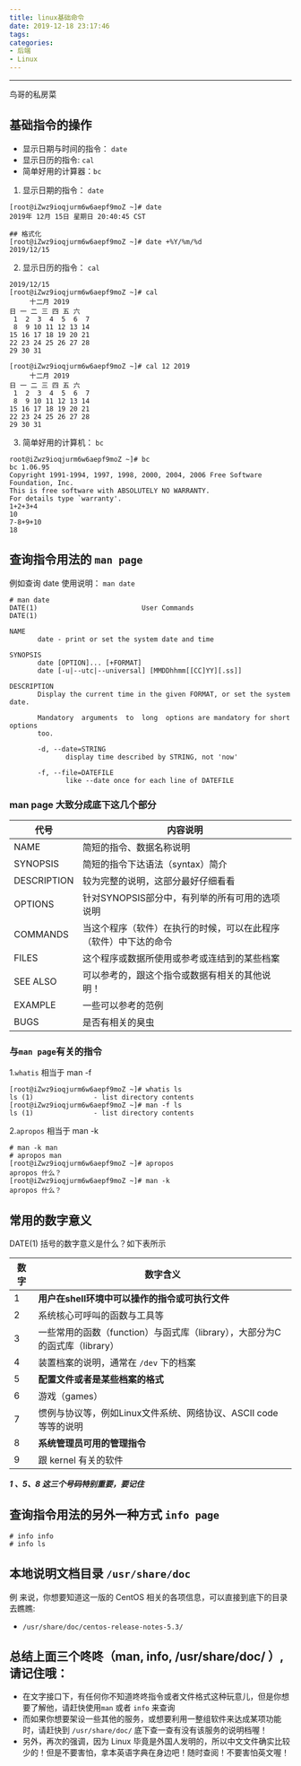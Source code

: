 ```yaml
---
title: linux基础命令
date: 2019-12-18 23:17:46
tags:
categories:
- 后端
- Linux
---
```


------------------

鸟哥的私房菜

## 基础指令的操作

- 显示日期与时间的指令： `date`
- 显示日历的指令: `cal`
- 简单好用的计算器：`bc`
  
1. 显示日期的指令： `date`

```shell
[root@iZwz9ioqjurm6w6aepf9moZ ~]# date
2019年 12月 15日 星期日 20:40:45 CST

## 格式化
[root@iZwz9ioqjurm6w6aepf9moZ ~]# date +%Y/%m/%d
2019/12/15
```

2. 显示日历的指令： `cal`

```shell
2019/12/15
[root@iZwz9ioqjurm6w6aepf9moZ ~]# cal
     十二月 2019
日 一 二 三 四 五 六
 1  2  3  4  5  6  7
 8  9 10 11 12 13 14
15 16 17 18 19 20 21
22 23 24 25 26 27 28
29 30 31

[root@iZwz9ioqjurm6w6aepf9moZ ~]# cal 12 2019
     十二月 2019
日 一 二 三 四 五 六
 1  2  3  4  5  6  7
 8  9 10 11 12 13 14
15 16 17 18 19 20 21
22 23 24 25 26 27 28
29 30 31

```

3. 简单好用的计算机： `bc`
  
```shell
root@iZwz9ioqjurm6w6aepf9moZ ~]# bc
bc 1.06.95
Copyright 1991-1994, 1997, 1998, 2000, 2004, 2006 Free Software Foundation, Inc.
This is free software with ABSOLUTELY NO WARRANTY.
For details type `warranty'.
1+2+3+4
10
7-8+9+10
18
```

## 查询指令用法的 `man page`

例如查询 date 使用说明： `man date`

```shell
# man date
DATE(1)                          User Commands                         DATE(1)

NAME
       date - print or set the system date and time

SYNOPSIS
       date [OPTION]... [+FORMAT]
       date [-u|--utc|--universal] [MMDDhhmm[[CC]YY][.ss]]

DESCRIPTION
       Display the current time in the given FORMAT, or set the system date.

       Mandatory  arguments  to  long  options are mandatory for short options
       too.

       -d, --date=STRING
              display time described by STRING, not 'now'

       -f, --file=DATEFILE
              like --date once for each line of DATEFILE
```

### man page 大致分成底下这几个部分

| 代号        | 内容说明                                                     |
| ----------- | ------------------------------------------------------------ |
| NAME        | 简短的指令、数据名称说明                                     |
| SYNOPSIS    | 简短的指令下达语法（syntax）简介                             |
| DESCRIPTION | 较为完整的说明，这部分最好仔细看看                           |
| OPTIONS     | 针对SYNOPSIS部分中，有列举的所有可用的选项说明               |
| COMMANDS    | 当这个程序（软件）在执行的时候，可以在此程序（软件）中下达的命令 |
| FILES       | 这个程序或数据所使用或参考或连结到的某些档案                 |
| SEE ALSO    | 可以参考的，跟这个指令或数据有相关的其他说明！               |
| EXAMPLE     | 一些可以参考的范例                                           |
| BUGS        | 是否有相关的臭虫                                             |

### 与`man page`有关的指令

1.`whatis` 相当于 man -f

```shell
[root@iZwz9ioqjurm6w6aepf9moZ ~]# whatis ls
ls (1)               - list directory contents
[root@iZwz9ioqjurm6w6aepf9moZ ~]# man -f ls
ls (1)               - list directory contents
```

2.`apropos` 相当于 man -k

```shell
# man -k man
# apropos man
[root@iZwz9ioqjurm6w6aepf9moZ ~]# apropos
apropos 什么？
[root@iZwz9ioqjurm6w6aepf9moZ ~]# man -k
apropos 什么？
```

## 常用的数字意义

DATE(1) 括号的数字意义是什么？如下表所示

| 数字  | 数字含义  |
| ---- | ------------------------------------------------------------ |
| 1    | **用户在shell环境中可以操作的指令或可执行文件**              |
| 2    | 系统核心可呼叫的函数与工具等                                 |
| 3    | 一些常用的函数（function）与函式库（library），大部分为C的函式库（library） |
| 4    | 装置档案的说明，通常在 `/dev` 下的档案                       |
| 5    | **配置文件或者是某些档案的格式**                             |
| 6    | 游戏（games）                                                |
| 7    | 惯例与协议等，例如Linux文件系统、网络协议、ASCII code 等等的说明 |
| 8    | **系统管理员可用的管理指令**                                 |
| 9    | 跟 kernel 有关的软件                                         |

***1 、5、8 这三个号码特别重要，要记住***

## 查询指令用法的另外一种方式 `info page`

```shell
# info info
# info ls
```

## 本地说明文档目录 `/usr/share/doc`

例 来说，你想要知道这一版的 CentOS 相关的各项信息，可以直接到底下的目录去瞧瞧:

- `/usr/share/doc/centos-release-notes-5.3/`

## 总结上面三个咚咚（man, info, /usr/share/doc/ ）, 请记住哦：

-  在文字接口下，有任何你不知道咚咚指令或者文件格式这种玩意儿，但是你想要了解他，请赶快使用`man` 或者 `info` 来查询
-  而如果你想要架设一些其他的服务，或想要利用一整组软件来达成某项功能时，请赶快到 `/usr/share/doc/` 底下查一查有没有该服务的说明档喔！
-  另外，再次的强调，因为 Linux 毕竟是外国人发明的，所以中文文件确实比较少的！但是不要害怕，拿本英语字典在身边吧！随时查阅！不要害怕英文喔！
  
  
